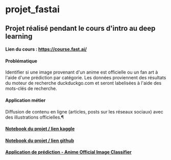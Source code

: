 # projet_fastai

## Projet réalisé pendant le cours d'intro au deep learning

#### Lien du cours : https://course.fast.ai/

#### Problématique 

  Identifier si une image provenant d'un anime est officielle ou un fan art à l'aide d'une prédiction par catégorie. Les données proviennent des résultats du moteur de recherche duckduckgo.com et seront labelisées à l'aide des mots-clés de recherche.

#### Application métier 

  Diffusion de contenu en ligne (articles, posts sur les réseaux sociaux) avec des illustrations officielles.¶

#### [Notebook du projet / lien kaggle](https://www.kaggle.com/code/robertojustino/projet-fastai-notebook)

#### [Notebook du projet / lien github](projet-fastai-notebook.ipynb)

#### [Application de prédiction - Anime Official Image Classifier](https://huggingface.co/spaces/Roberto8/projet-fastAI)